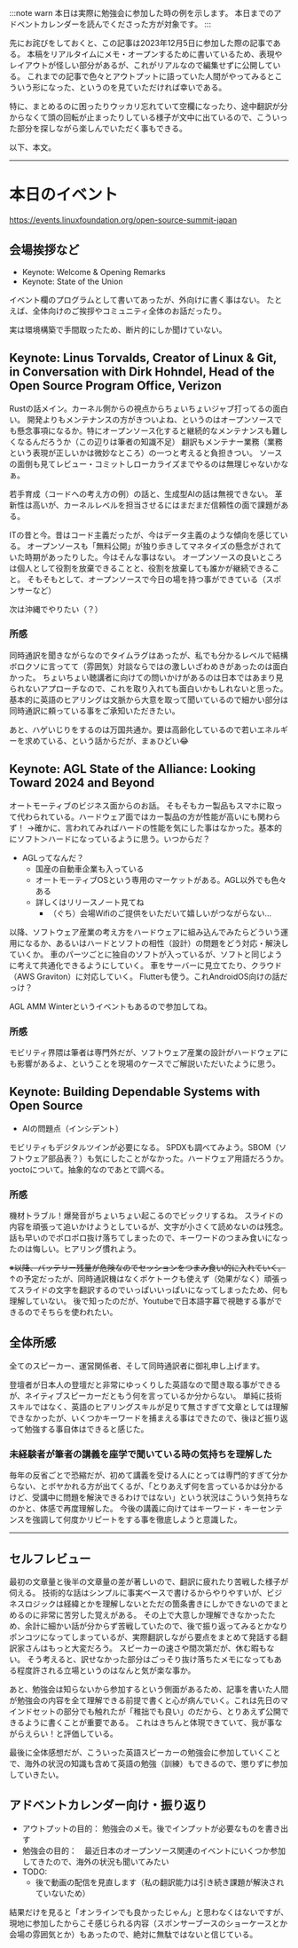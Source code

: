 :::note warn
本日は実際に勉強会に参加した時の例を示します。
本日までのアドベントカレンダーを読んでくださった方が対象です。
:::

先にお詫びをしておくと、この記事は2023年12月5日に参加した際の記事である。
本稿をリアルタイムにメモ・オープンするために書いているため、表現やレイアウトが怪しい部分があるが、これがリアルなので編集せずに公開している。
これまでの記事で色々とアウトプットに語っていた人間がやってみるとこういう形になった、というのを見ていただければ幸いである。

特に、まとめるのに困ったりウッカリ忘れていて空欄になったり、途中翻訳が分からなくて頭の回転が止まったりしている様子が文中に出ているので、こういった部分を探しながら楽しんでいただく事もできる。

以下、本文。

---

# 本日のイベント
https://events.linuxfoundation.org/open-source-summit-japan

## 会場挨拶など
- Keynote: Welcome & Opening Remarks
- Keynote: State of the Union

イベント欄のプログラムとして書いてあったが、外向けに書く事はない。
たとえば、全体向けのご挨拶やコミュニティ全体のお話だったり。

実は環境構築で手間取ったため、断片的にしか聞けていない。

## Keynote: Linus Torvalds, Creator of Linux & Git, in Conversation with Dirk Hohndel, Head of the Open Source Program Office, Verizon
Rustの話メイン。カーネル側からの視点からちょいちょいジャブ打ってるの面白い。
開発よりもメンテナンスの方がきついよね、というのはオープンソースでも懸念事項になるか。特にオープンソース化すると継続的なメンテナンスも難しくなるんだろうか（この辺りは筆者の知識不足）
翻訳もメンテナー業務（業務という表現が正しいかは微妙なところ）の一つと考えると負担きつい。
ソースの面倒も見てレビュー・コミットしローカライズまでやるのは無理じゃないかなぁ。

若手育成（コードへの考え方の例）の話と、生成型AIの話は無視できない。
革新性は高いが、カーネルレベルを担当させるにはまだまだ信頼性の面で課題がある。

ITの昔と今。昔はコード主義だったが、今はデータ主義のような傾向を感じている。
オープンソースも「無料公開」が独り歩きしてマネタイズの懸念がされていた時期があったりした。今はそんな事はない。
オープンソースの良いところは個人として役割を放棄できることと、役割を放棄しても誰かが継続できること。
そもそもとして、オープンソースで今日の場を持つ事ができている（スポンサーなど）

次は沖縄でやりたい（？）

### 所感
同時通訳を聞きながらなのでタイムラグはあったが、私でも分かるレベルで結構ボロクソに言ってて（雰囲気）対談ならではの激しいざわめきがあったのは面白かった。
ちょいちょい聴講者に向けての問いかけがあるのは日本ではあまり見られないアプローチなので、これを取り入れても面白いかもしれないと思った。
基本的に英語のヒアリングは文脈から大意を取って聞いているので細かい部分は同時通訳に頼っている事をご承知いただきたい。

あと、ハゲいじりをするのは万国共通か。要は高齢化しているので若いエネルギーを求めている、という話からだが、まぁひどい😂

## Keynote: AGL State of the Alliance: Looking Toward 2024 and Beyond
オートモーティブのビジネス面からのお話。
そもそもカー製品もスマホに取って代わられている。ハードウェア面ではカー製品の方が性能が高いにも関わらず！
→確かに、言われてみればハードの性能を気にした事はなかった。基本的にソフト＞ハードになっているように思う。いつからだ？

- AGLってなんだ？
  - 国産の自動車企業も入っている
  - オートモーティブOSという専用のマーケットがある。AGL以外でも色々ある
  - 詳しくはリリースノート見てね
    - （ぐち）会場Wifiのご提供をいただいて嬉しいがつながらない…

以降、ソフトウェア産業の考え方をハードウェアに組み込んでみたらどういう運用になるか、あるいはハードとソフトの相性（設計）の問題をどう対応・解決していくか。
車のパーツごとに独自のソフトが入っているが、ソフトと同じように考えて共通化できるようにしていく。
車をサーバーに見立てたり、クラウド（AWS Graviton）に対応していく。
Flutterも使う。これAndroidOS向けの話だっけ？

AGL AMM Winterというイベントもあるので参加してね。

### 所感
モビリティ界隈は筆者は専門外だが、ソフトウェア産業の設計がハードウェアにも影響があるよ、ということを現場のケースでご解説いただいたように思う。

## Keynote: Building Dependable Systems with Open Source
- AIの問題点（インシデント）

モビリティもデジタルツインが必要になる。
SPDXも調べてみよう。SBOM（ソフトウェア部品表？）も気にしたことがなかった。ハードウェア用語だろうか。
yoctoについて。抽象的なのであとで調べる。

### 所感
機材トラブル！爆発音がちょいちょい起こるのでビックリするね。
スライドの内容を頑張って追いかけようとしているが、文字が小さくて読めないのは残念。
話も早いのでポロポロ抜け落ちてしまったので、キーワードのつまみ食いになったのは悔しい。ヒアリング慣れよう。

~~※以降、バッテリー残量が危険なのでセッションをつまみ食い的に入れていく。~~
↑の予定だったが、同時通訳機はなくポケトークも使えず（効果がなく）頑張ってスライドの文字を翻訳するのでいっぱいいっぱいになってしまったため、何も理解していない。
後で知ったのだが、Youtubeで日本語字幕で視聴する事ができるのでそちらを使われたい。

## 全体所感
全てのスピーカー、運営関係者、そして同時通訳者に御礼申し上げます。

登壇者が日本人の登壇だと非常にゆっくりした英語なので聞き取る事ができるが、ネイティブスピーカーだともう何を言っているか分からない。
単純に技術スキルではなく、英語のヒアリングスキルが足りて無さすぎて文章としては理解できなかったが、いくつかキーワードを捕まえる事はできたので、後ほど振り返って勉強する事自体はできると感じた。

### 未経験者が筆者の講義を座学で聞いている時の気持ちを理解した
毎年の反省ごとで恐縮だが、初めて講義を受ける人にとっては専門的すぎて分からない、とボヤかれる方が出てくるが、「とりあえず何を言っているかは分かるけど、受講中に問題を解決できるわけではない」という状況はこういう気持ちなのかと、体感で再度理解した。
今後の講義に向けてはキーワード・キーセンテンスを強調して何度かリピートをする事を徹底しようと意識した。

---

## セルフレビュー
最初の文章量と後半の文章量の差が著しいので、翻訳に疲れたり苦戦した様子が伺える。
技術的な話はシンプルに事実ベースで書けるからやりやすいが、ビジネスロジックは経緯とかを理解しないとただの箇条書きにしかできないのでまとめるのに非常に苦労した覚えがある。
その上で大意しか理解できなかったため、余計に細かい話が分からず苦戦していたので、後で振り返ってみるとかなりポンコツになってしまっているが、実際翻訳しながら要点をまとめて発話する翻訳家さんはもっと大変だろう。
スピーカーの速さや間次第だが、休む暇もない。
そう考えると、訳せなかった部分はごっそり抜け落ちたメモになってもある程度許される立場というのはなんと気が楽な事か。

あと、勉強会は知らないから参加するという側面があるため、記事を書いた人間が勉強会の内容を全て理解できる前提で書くと心が病んでいく。これは先日のマインドセットの部分でも触れたが「稚拙でも良い」のだから、とりあえず公開できるように書くことが重要である。
これはきちんと体現できていて、我が事ながらえらい！と評価している。

最後に全体感想だが、こういった英語スピーカーの勉強会に参加していくことで、海外の状況の知識も含めて英語の勉強（訓練）もできるので、懲りずに参加していきたい。

## アドベントカレンダー向け・振り返り
- アウトプットの目的： 勉強会のメモ。後でインプットが必要なものを書き出す
- 勉強会の目的：　最近日本のオープンソース関連のイベントにいくつか参加してきたので、海外の状況も聞いてみたい
- TODO:
  - 後で動画の配信を見直します（私の翻訳能力は引き続き課題が解決されていないため）

結果だけを見ると「オンラインでも良かったじゃん」と思わなくはないですが、現地に参加したからこそ感じられる内容（スポンサーブースのショーケースとか会場の雰囲気とか）もあったので、絶対に無駄ではないと信じている。
